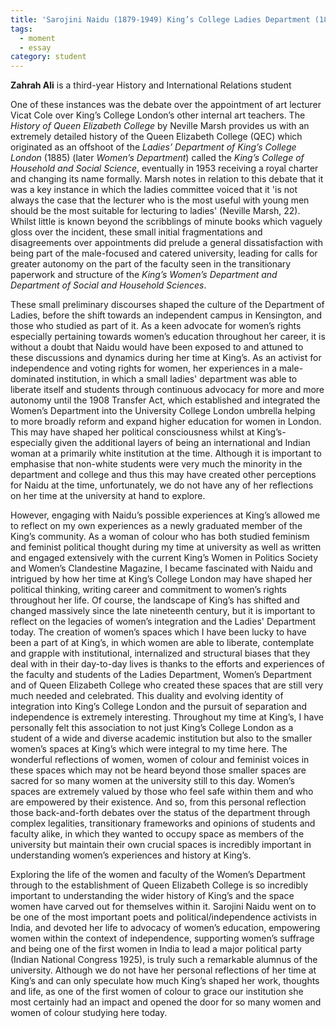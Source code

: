 ```yaml
---
title: 'Sarojini Naidu (1879-1949) King’s College Ladies Department (1895-1897) to Key Anti-Colonial Indian activist & First Governor of the United Provinces'
tags:
  - moment
  - essay
category: student
---
```

**Zahrah Ali** is a third-year History and International Relations student

One of these instances was the debate over the appointment of art lecturer Vicat Cole over King’s College London’s other internal art teachers. The _History of Queen Elizabeth College_ by Neville Marsh provides us with an extremely detailed history of the Queen Elizabeth College (QEC) which originated as an offshoot of the _Ladies’ Department of King’s College London_ (1885) (later _Women’s Department_) called the _King’s College of Household and Social Science_, eventually in 1953 receiving a royal charter and changing its name formally. Marsh notes in relation to this debate that it was a key instance in which the ladies committee voiced that it 'is not always the case that the lecturer who is the most useful with young men should be the most suitable for lecturing to ladies' (Neville Marsh, 22). Whilst little is known beyond the scribblings of minute books which vaguely gloss over the incident, these small initial fragmentations and disagreements over appointments did prelude a general dissatisfaction with being part of the male-focused and catered university, leading for calls for greater autonomy on the part of the faculty seen in the transitionary paperwork and structure of the _King’s Women’s Department and Department of Social and Household Sciences_.

These small preliminary discourses shaped the culture of the Department of Ladies, before the shift towards an independent campus in Kensington, and those who studied as part of it. As a keen advocate for women’s rights especially pertaining towards women’s education throughout her career, it is without a doubt that Naidu would have been exposed to and attuned to these discussions and dynamics during her time at King’s. As an activist for independence and voting rights for women, her experiences in a male-dominated institution, in which a small ladies' department was able to liberate itself and students through continuous advocacy for more and more autonomy until the 1908 Transfer Act, which established and integrated the Women’s Department into the University College London umbrella helping to more broadly reform and expand higher education for women in London. This may have shaped her political consciousness whilst at King’s- especially given the additional layers of being an international and Indian woman at a primarily white institution at the time. Although it is important to emphasise that non-white students were very much the minority in the department and college and thus this may have created other perceptions for Naidu at the time, unfortunately, we do not have any of her reflections on her time at the university at hand to explore. 

However, engaging with Naidu’s possible experiences at King’s allowed me to reflect on my own experiences as a newly graduated member of the King’s community. As a woman of colour who has both studied feminism and feminist political thought during my time at university as well as written and engaged extensively with the current King’s Women in Politics Society and Women’s Clandestine Magazine, I became fascinated with Naidu and intrigued by how her time at King’s College London may have shaped her political thinking, writing career and commitment to women’s rights throughout her life. Of course, the landscape of King’s has shifted and changed massively since the late nineteenth century, but it is important to reflect on the legacies of women’s integration and the Ladies' Department today. The creation of women’s spaces which I have been lucky to have been a part of at King’s, in which women are able to liberate, contemplate and grapple with institutional, internalized and structural biases that they deal with in their day-to-day lives is thanks to the efforts and experiences of the faculty and students of the Ladies Department, Women’s Department and of Queen Elizabeth College who created these spaces that are still very much needed and celebrated. This duality and evolving identity of integration into King’s College London and the pursuit of separation and independence is extremely interesting. Throughout my time at King’s, I have personally felt this association to not just King’s College London as a student of a wide and diverse academic institution but also to the smaller women’s spaces at King’s which were integral to my time here. The wonderful reflections of women, women of colour and feminist voices in these spaces which may not be heard beyond those smaller spaces are sacred for so many women at the university still to this day. Women’s spaces are extremely valued by those who feel safe within them and who are empowered by their existence. And so, from this personal reflection those back-and-forth debates over the status of the department through complex legalities, transitionary frameworks and opinions of students and faculty alike, in which they wanted to occupy space as members of the university but maintain their own crucial spaces is incredibly important in understanding women’s experiences and history at King’s. 

Exploring the life of the women and faculty of the Women’s Department through to the establishment of Queen Elizabeth College is so incredibly important to understanding the wider history of King’s and the space women have carved out for themselves within it. Sarojini Naidu went on to be one of the most important poets and political/independence activists in India, and devoted her life to advocacy of women’s education, empowering women within the context of independence, supporting women’s suffrage and being one of the first women in India to lead a major political party (Indian National Congress 1925), is truly such a remarkable alumnus of the university. Although we do not have her personal reflections of her time at King’s and can only speculate how much King’s shaped her work, thoughts and life, as one of the first women of colour to grace our institution she most certainly had an impact and opened the door for so many women and women of colour studying here today.
